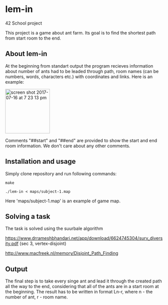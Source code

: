 # lem-in

42 School project

This project is a game about ant farm. Its goal is to find the shortest path from start room to the end.

## About lem-in

At the beginning from standart output the program recieves information about number of ants had to be leaded through path, room names (can be numbers, words, characters etc.) with coordinates and links. Here is an example:

<img width="142" alt="screen shot 2017-07-16 at 7 23 13 pm" align="middle" src="https://user-images.githubusercontent.com/25576444/28254024-ea2c5eb6-6a5d-11e7-922c-5808975b2419.png" >

Comments "##start" and "##end" are provided to show the start and end room information. We don't care about any other comments.

## Installation and usage

Simply clone repository and run following commands:

```
make

./lem-in < maps/subject-1.map
```
Here 'maps/subject-1.map' is an example of game map.

## Solving a task

The task is solved using the suurbale algorithm

https://www.drrameshbhandari.net/app/download/6624745304/surv_diversity.pdf (sec 3, vertex-disjoint)

http://www.macfreek.nl/memory/Disjoint_Path_Finding

## Output

The final step is to take every singe ant and lead it through the created path all the way to the end, 
considering that all of the ants are in a start room at the beginning. 
The result has to be written in format Ln-r, where n - the number of ant, r - room name.
